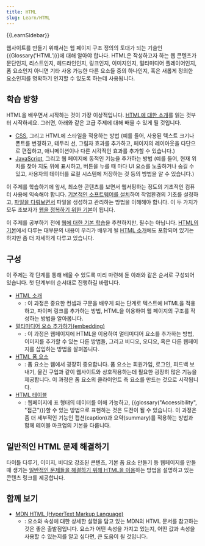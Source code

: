 ```yaml
---
title: HTML
slug: Learn/HTML
---
```


{{LearnSidebar}}

웹사이트를 만들기 위해서는 웹 페이지 구조 정의의 토대가 되는 기술인 {{Glossary('HTML')}}에 대해 알아야 합나다. HTML은 작성하고자 하는 웹 콘텐츠가 문단인지, 리스트인지, 헤드라인인지, 링크인지, 이미지인지, 멀티미디어 플레이어인지, 폼 요소인지 아니면 기타 사용 가능한 다른 요소들 중의 하나인지, 혹은 새롭게 정의한 요소인지를 명확하기 인지할 수 있도록 하는데 사용됩니다.

## 학습 방향

HTML을 배우면서 시작하는 것이 가장 이상적입니다. [HTML에 대한 소개](/ko/docs/Learn/HTML/Introduction_to_HTML)를 읽는 것부터 시작하세요. 그러면, 아래와 같은 고급 주제에 대해 배울 수 있게 될 것입니다.

- [CSS](/ko/docs/Learn/CSS), 그리고 HTML에 스타일을 적용하는 방법 (예를 들어, 사용된 텍스트 크기나 폰트를 변경하고, 테두리 선, 그림자 효과를 추가하고, 페이지의 레이아웃을 다단으로 편집하고, 애니메이션이나 다른 시각적인 효과를 추가할 수 있습니다.)
- [JavaScript](/ko/docs/Learn/JavaScript), 그리고 웹 페이지에 동적인 기능을 추가하는 방법 (예를 들어, 현재 위치를 찾아 지도 위에 표시하고, 버튼을 누를 때 마다 UI 요소를 노출하거나 숨길 수 있고, 사용자의 데이터를 로컬 시스템에 저장하는 것 등의 방법을 알 수 있습니다.)

이 주제를 학습하기에 앞서, 최소한 콘텐츠를 보면서 웹서핑하는 정도의 기초적인 컴퓨터 사용에 익숙해야 합니다. [기본적인 소프트웨어를 설치](/ko/docs/Learn/Getting_started_with_the_web/기본_소프트웨어_설치하기)하여 작업환경의 기초를 설정하고, [파일을 다뤄보면서](/ko/docs/Learn/Getting_started_with_the_web/파일들_다루기) 파일을 생성하고 관리하는 방법을 이해해야 합니다. 이 두 가지가 모두 초보자가 [웹을 정복하기 위한 기본](/ko/docs/Learn/Getting_started_with_the_web)이 됩니다.

이 주제를 공부하기 전에 [웹에 대한 기본 학습](/ko/docs/Learn/Getting_started_with_the_web)을 추천하지만, 필수는 아닙니다. [HTML의 기본](/ko/docs/Learn/Getting_started_with_the_web/HTML_기본)에서 다루는 대부분의 내용이 우리가 배우게 될 [HTML 소개](/ko/docs/Learn/HTML/Introduction_to_HTML)에도 포함되어 있기는 하지만 좀 더 자세하게 다루고 있습니다.

## 구성

이 주제는 각 단계를 통해 배울 수 있도록 미리 마련해 둔 아래와 같은 순서로 구성되어 있습니다. 첫 단계부터 순서대로 진행하길 바랍니다.

- [HTML 소개](/ko/docs/Learn/HTML/Introduction_to_HTML)
  - : 이 과정은 중요한 컨셉과 구문을 배우게 되는 단계로 텍스트에 HTML을 적용하고, 파이퍼 링크를 추가하는 방법, HTML을 이용하여 웹 페이지의 구조를 작성하는 방법을 알아봅니다.
- [멀티미디어 요소 추가하기(embedding)](/ko/docs/Learn/HTML/Multimedia_and_embedding)
  - : 이 과정은 웹페이지에 HTML을 이용하여 멀티미디어 요소를 추가하는 방법, 이미지를 추가할 수 있는 다른 방법들, 그리고 비디오, 오디오, 혹은 다른 웹페이지를 삽입하는 방법을 살펴봅니다.
- [HTML 폼 요소](/ko/docs/Learn/HTML/Forms)
  - : 폼 요소는 웹에서 굉장히 중요합니다. 폼 요소는 회원가입, 로그인, 피드백 보내기, 물건 구입과 같이 웹사이트와 상호작용하는데 필요한 굉장히 많은 기능을 제공합니다. 이 과정은 폼 요소의 클라이언트 측 요소를 만드는 것으로 시작됩니다.
- [HTML 테이블](/ko/docs/Learn/HTML/Tables)
  - : 웹페이지에 표 형태의 데이터를 이해 가능하고, {{glossary("Accessibility", "접근")}}할 수 있는 방법으로 표현하는 것은 도전이 될 수 있습니다. 이 과정은 좀 더 세부적인 기능인 캡션(caption)과 요약(summary)를 적용하는 방법과 함께 테이블 마크업의 기본을 다룹니다.

## 일반적인 HTML 문제 해결하기

타이틀 다루기, 이미지, 비디오 강조된 콘텐츠, 기본 폼 요소 만들기 등 웹페이지를 만들때 생기는 [일반적인 문제들을 해결하기 위해 HTML을 이용](/ko/docs/Learn/HTML/Howto)하는 방법을 설명하고 있는 콘텐츠 링크를 제공합니다.

## 함께 보기

- [MDN HTML (HyperText Markup Language)](/ko/docs/Web/HTML)
  - : 요소와 속성에 대한 상세한 설명을 담고 있는 MDN의 HTML 문서를 참고하는 것은 좋은 출발점입니다. 요소가 어떤 속성을 가지고 있는지, 어떤 값과 속성을 사용할 수 있는지를 알고 싶다면, 큰 도움이 될 것입니다.
